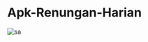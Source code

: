 # Apk-Renungan-Harian

![sa](https://user-images.githubusercontent.com/59316805/115543512-a1b53400-a2cb-11eb-9931-1a75037506b8.jpg)
